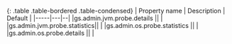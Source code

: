 
{: .table .table-bordered .table-condensed}
| Property name | Description | Default   |
|-----|---|--|
|gs.admin.jvm.probe.details ||   |
|gs.admin.jvm.probe.statistics|| |
|gs.admin.os.probe.statistics || |
|gs.admin.os.probe.details    || |